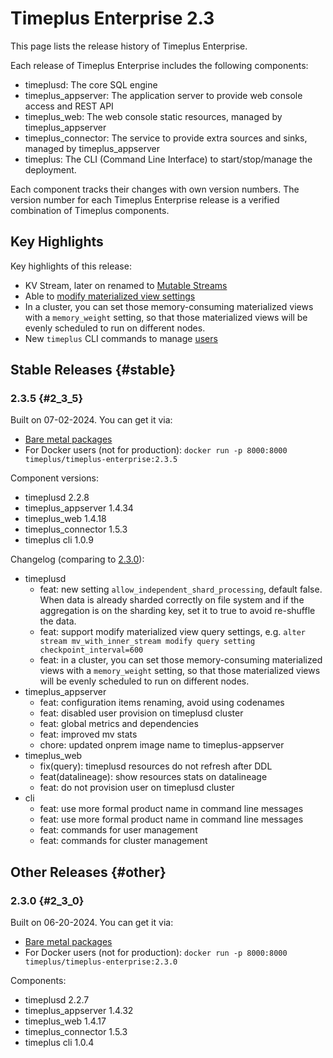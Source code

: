 # Timeplus Enterprise 2.3

This page lists the release history of Timeplus Enterprise.

Each release of Timeplus Enterprise includes the following components:

* timeplusd: The core SQL engine
* timeplus_appserver: The application server to provide web console access and REST API
* timeplus_web: The web console static resources, managed by timeplus_appserver
* timeplus_connector: The service to provide extra sources and sinks, managed by timeplus_appserver
* timeplus: The CLI (Command Line Interface) to start/stop/manage the deployment.

Each component tracks their changes with own version numbers. The version number for each Timeplus Enterprise release is a verified combination of Timeplus components.

## Key Highlights
Key highlights of this release:
* KV Stream, later on renamed to [Mutable Streams](/mutable-stream)
* Able to [modify materialized view settings](/sql-alter-stream)
* In a cluster, you can set those memory-consuming materialized views with a `memory_weight` setting, so that those materialized views will be evenly scheduled to run on different nodes.
* New `timeplus` CLI commands to manage [users](/cli-user)

## Stable Releases {#stable}

### 2.3.5 {#2_3_5}
Built on 07-02-2024. You can get it via:
* [Bare metal packages](/release-downloads#2_3_5)
* For Docker users (not for production): `docker run -p 8000:8000 timeplus/timeplus-enterprise:2.3.5`

Component versions:
* timeplusd 2.2.8
* timeplus_appserver 1.4.34
* timeplus_web 1.4.18
* timeplus_connector 1.5.3
* timeplus cli 1.0.9

Changelog (comparing to [2.3.0](#2_3_0)):

* timeplusd
  * feat: new setting `allow_independent_shard_processing`, default false. When data is already sharded correctly on file system and if the aggregation is on the sharding key, set it to true to avoid re-shuffle the data.
  * feat: support modify materialized view query settings, e.g. `alter stream mv_with_inner_stream modify query setting checkpoint_interval=600`
  * feat: in a cluster, you can set those memory-consuming materialized views with a `memory_weight` setting, so that those materialized views will be evenly scheduled to run on different nodes.
* timeplus_appserver
  * feat: configuration items renaming, avoid using codenames
  * feat: disabled user provision on timeplusd cluster
  * feat: global metrics and dependencies
  * feat: improved mv stats
  * chore: updated onprem image name to timeplus-appserver
* timeplus_web
  * fix(query): timeplusd resources do not refresh after DDL
  * feat(datalineage): show resources stats on datalineage
  * feat: do not provision user on timeplusd cluster
* cli
  * feat: use more formal product name in command line messages
  * feat: use more formal product name in command line messages
  * feat: commands for user management
  * feat: commands for cluster management

## Other Releases {#other}

### 2.3.0 {#2_3_0}
Built on 06-20-2024. You can get it via:
* [Bare metal packages](/release-downloads#2_3_0)
* For Docker users (not for production): `docker run -p 8000:8000 timeplus/timeplus-enterprise:2.3.0`

Components:
* timeplusd 2.2.7
* timeplus_appserver 1.4.32
* timeplus_web 1.4.17
* timeplus_connector 1.5.3
* timeplus cli 1.0.4
